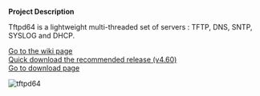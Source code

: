 **Project Description** 

Tftpd64 is a lightweight multi-threaded set of servers : TFTP, DNS, SNTP, SYSLOG and DHCP.  

>
 [Go to the wiki page](https://bitbucket.org/phjounin/tftpd64/wiki/)  
 [Quick download the recommended release (v4.60)](https://bitbucket.org/phjounin/tftpd64/raw/master/CurrentReleases/Tftpd64-4.60-setup.exe)  
 [Go to download page](https://bitbucket.org/phjounin/tftpd64/wiki/Download%20Tftpd64.md)  


![tftpd64](https://raw.githubusercontent.com/phjounin/tftpd64/master/images/Documentation_tftpd32.jpg)
